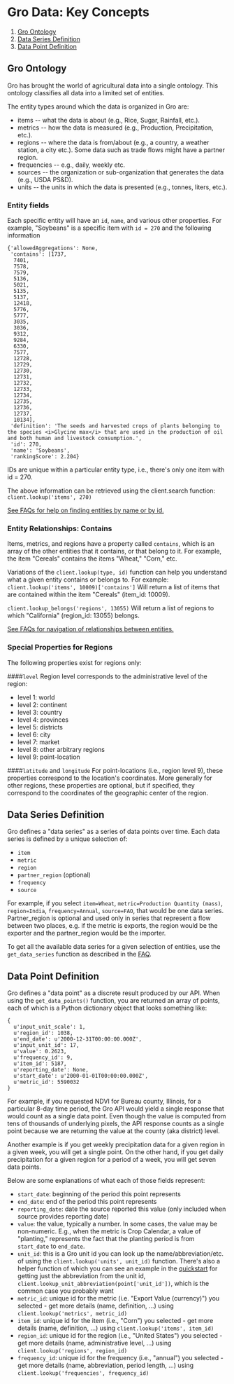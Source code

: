 # Gro Data: Key Concepts

1. [Gro Ontology](#gro-ontology)
2. [Data Series Definition](#data-series-definition)
3. [Data Point Definition](#data-point-definition)

## Gro Ontology
Gro has brought the world of agricultural data into a single ontology. This ontology classifies all data into a limited set of entities. 

The entity types around which the data is organized in Gro are:

* items -- what the data is about (e.g., Rice, Sugar, Rainfall, etc.).
* metrics -- how the data is measured (e.g., Production, Precipitation, etc.).
* regions -- where the data is from/about (e.g., a country, a weather station, a city etc.). Some data such as trade flows might have a partner region.
* frequencies -- e.g., daily, weekly etc.
* sources -- the organization or sub-organization that generates the data (e.g., USDA PS&D).
* units -- the units in which the data is presented (e.g., tonnes, liters, etc.).

### Entity fields
Each specific entity will have an `id`, `name`, and various other properties. For example, "Soybeans" is a specific item with `id = 270` and the following information
```
{'allowedAggregations': None,
 'contains': [1737,
  7401,
  7578,
  7579,
  5136,
  5021,
  5135,
  5137,
  12418,
  5776,
  5777,
  3035,
  3036,
  9312,
  9284,
  6330,
  7577,
  12728,
  12729,
  12730,
  12731,
  12732,
  12733,
  12734,
  12735,
  12736,
  12737,
  10134],
 'definition': 'The seeds and harvested crops of plants belonging to the species <i>Glycine max</i> that are used in the production of oil and both human and livestock consumption.',
 'id': 270,
 'name': 'Soybeans',
 'rankingScore': 2.204}
```
IDs are unique within a particular entity type, i.e., there's only one item with id = 270.

The above information can be retrieved using the client.search function:
```client.lookup('items', 270)```

[See FAQs for help on finding entities by name or by id.](../docs/faqs.md#q-how-do-i-figure-out-what-an-id-refers-to)

### Entity Relationships: Contains
Items, metrics, and regions have a property called `contains`, which is an array of the other entities that it contains, or that belong to it. For example, the item "Cereals" contains the items "Wheat," "Corn," etc.

Variations of the `client.lookup(type, id)` function can help you understand what a given entity contains or belongs to. For example:
```client.lookup('items', 10009)['contains']```
Will return a list of items that are contained within the item "Cereals" (item_id: 10009).

```client.lookup_belongs('regions', 13055)```
Will return a list of regions to which "California" (region_id: 13055) belongs.

[See FAQs for navigation of relationships between entities.](../docs/faqs.md#q-is-it-possible-to-find-out-how-entities-are-related-to-each-other-like-missouri-is-a-province-of-the-us-buenos-aires-belongs-to-argentina-corn-is-a-cereal-etc)

### Special Properties for Regions
The following properties exist for regions only:

####`level`
Region level corresponds to the administrative level of the region:

* level 1: world
* level 2: continent
* level 3: country
* level 4: provinces
* level 5: districts
* level 6: city
* level 7: market
* level 8: other arbitrary regions
* level 9: point-location

####`latitude` and `longitude`
For point-locations (i.e., region level 9), these properties correspond to the location's coordinates. More generally for other regions, these properties are optional, but if specified, they correspond to the coordinates of the geographic center of the region.

## Data Series Definition
Gro defines a "data series" as a series of data points over time.
Each data series is defined by a unique selection of:

* `item`
* `metric`
* `region`
* `partner_region` (optional)
* `frequency`
* `source`

For example, if you select `item=Wheat`, `metric=Production Quantity (mass)`, `region=India`, `frequency=Annual`, `source=FAO`, that would be one data series. Partner_region is optional and used only in series that represent a flow between two places, e.g. if the metric is exports, the region would be the exporter and the partner_region would be the importer.

To get all the available data series for a given selection of entities, use the `get_data_series` function as described in the [FAQ](../docs/faqs.md###Q:-how-do-I-get-data-series?).

## Data Point Definition
Gro defines a "data point" as a discrete result produced by our API. When using the `get_data_points()` function, you are returned an array of points, each of which is a Python dictionary object that looks something like:
```
{
  u'input_unit_scale': 1,
  u'region_id': 1038,
  u'end_date': u'2000-12-31T00:00:00.000Z',
  u'input_unit_id': 17,
  u'value': 0.2623,
  u'frequency_id': 9,
  u'item_id': 5187,
  u'reporting_date': None,
  u'start_date': u'2000-01-01T00:00:00.000Z',
  u'metric_id': 5590032
}
```

For example, if you requested NDVI for Bureau county, Illinois, for a particular 8-day time period, the Gro API would yield a single response that would count as a single data point. Even though the value is computed from tens of thousands of underlying pixels, the API response counts as a single point because we are returning the value at the county (aka district) level.

Another example is if you get weekly precipitation data for a given region in a given week, you will get a single point. On the other hand, if you get daily precipitation for a given region for a period of a week, you will get seven data points.

Below are some explanations of what each of those fields represent:

* `start_date`: beginning of the period this point represents
* `end_date`: end of the period this point represents
* `reporting_date`: date the source reported this value (only included when source provides reporting date)
* `value`: the value, typically a number. In some cases, the value may be non-numeric. E.g., when the metric is Crop Calendar, a value of "planting," represents the fact that the planting period is from `start_date` to `end_date`.
* `unit_id`: this is a Gro unit id you can look up the name/abbreviation/etc. of using the `client.lookup('units', unit_id)` function. There's also a helper function of which you can see an example in the [quickstart](https://github.com/gro-intelligence/api-client/blob/9c2c17642980b5415b8a8167a28276b77e34915c/api/client/samples/quick_start.py#L30) for getting just the abbreviation from the unit id, `client.lookup_unit_abbreviation(point['unit_id'])`, which is the common case you probably want
* `metric_id`: unique id for the metric (i.e. "Export Value (currency)") you selected - get more details (name, definition, ...) using `client.lookup('metrics', metric_id)`
* `item_id`: unique id for the item (i.e., "Corn") you selected - get more details (name, definition, ...) using `client.lookup('items', item_id)`
* `region_id`: unique id for the region (i.e., "United States") you selected - get more details (name, administrative level, ...) using `client.lookup('regions', region_id)`
* `frequency_id`: unique id for the frequency (i.e., "annual") you selected - get more details (name, abbreviation, period length, ...) using `client.lookup('frequencies', frequency_id)`
